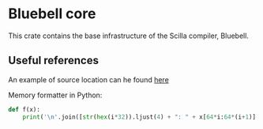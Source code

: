 # Bluebell core

This crate contains the base infrastructure of the Scilla compiler, Bluebell.

## Useful references

An example of source location can he found
[here](https://github.com/gluon-lang/gluon/blob/f8326d21a14b5f21d203e9c43fa5bb7f0688a74c/base/src/source.rs#L22-L35)

Memory formatter in Python:

```python
def f(x):
	print('\n'.join([str(hex(i*32)).ljust(4) + ": " + x[64*i:64*(i+1)] for i in range(int(len(x)/64))]))
```
